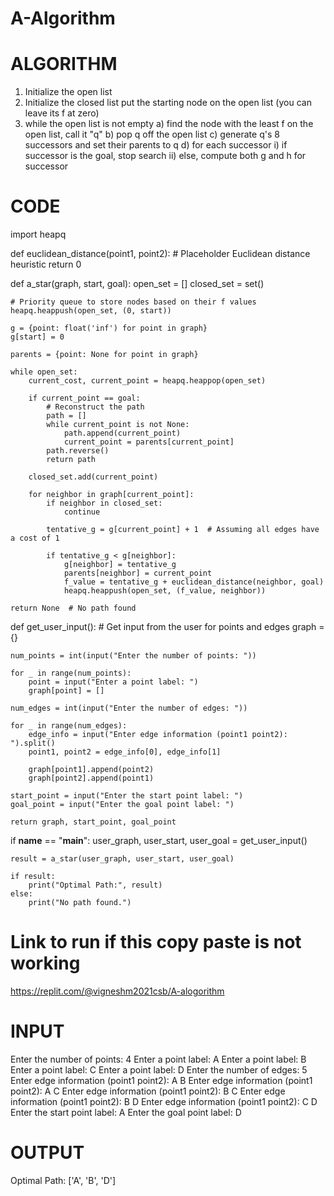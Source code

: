 # A-Algorithm

# ALGORITHM

1. Initialize the open list
2. Initialize the closed list
put the starting node on the open
list (you can leave its f at zero)
3. while the open list is not empty
a) find the node with the least f on
the open list, call it "q"
b) pop q off the open list
c) generate q's 8 successors and set their
parents to q
d) for each successor
i) if successor is the goal, stop search
ii) else, compute both g and h for successor


# CODE 

import heapq

def euclidean_distance(point1, point2):
    # Placeholder Euclidean distance heuristic
    return 0

def a_star(graph, start, goal):
    open_set = []
    closed_set = set()

    # Priority queue to store nodes based on their f values
    heapq.heappush(open_set, (0, start))

    g = {point: float('inf') for point in graph}
    g[start] = 0

    parents = {point: None for point in graph}

    while open_set:
        current_cost, current_point = heapq.heappop(open_set)

        if current_point == goal:
            # Reconstruct the path
            path = []
            while current_point is not None:
                path.append(current_point)
                current_point = parents[current_point]
            path.reverse()
            return path

        closed_set.add(current_point)

        for neighbor in graph[current_point]:
            if neighbor in closed_set:
                continue

            tentative_g = g[current_point] + 1  # Assuming all edges have a cost of 1

            if tentative_g < g[neighbor]:
                g[neighbor] = tentative_g
                parents[neighbor] = current_point
                f_value = tentative_g + euclidean_distance(neighbor, goal)
                heapq.heappush(open_set, (f_value, neighbor))

    return None  # No path found

def get_user_input():
    # Get input from the user for points and edges
    graph = {}

    num_points = int(input("Enter the number of points: "))

    for _ in range(num_points):
        point = input("Enter a point label: ")
        graph[point] = []

    num_edges = int(input("Enter the number of edges: "))

    for _ in range(num_edges):
        edge_info = input("Enter edge information (point1 point2): ").split()
        point1, point2 = edge_info[0], edge_info[1]

        graph[point1].append(point2)
        graph[point2].append(point1)

    start_point = input("Enter the start point label: ")
    goal_point = input("Enter the goal point label: ")

    return graph, start_point, goal_point

if __name__ == "__main__":
    user_graph, user_start, user_goal = get_user_input()

    result = a_star(user_graph, user_start, user_goal)

    if result:
        print("Optimal Path:", result)
    else:
        print("No path found.")


# Link to run if this copy paste is not working
https://replit.com/@vigneshm2021csb/A-alogorithm

# INPUT
Enter the number of points: 4
Enter a point label: A
Enter a point label: B
Enter a point label: C
Enter a point label: D
Enter the number of edges: 5
Enter edge information (point1 point2): A B
Enter edge information (point1 point2): A C
Enter edge information (point1 point2): B C
Enter edge information (point1 point2): B D
Enter edge information (point1 point2): C D
Enter the start point label: A
Enter the goal point label: D

# OUTPUT
Optimal Path: ['A', 'B', 'D']
